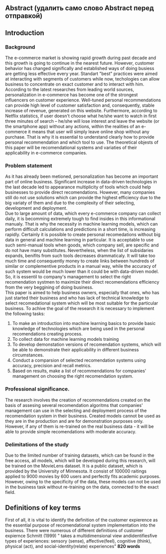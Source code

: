 ## Abstract (удалить само слово Abstract перед отправкой)

## Introduction
### Background
The e-commerce market is showing rapid growth during past decade and this growth is going to continue in the nearest future. However, customer behavior has changed significally and established ways of doing busiess are getting less effective every year. Standart "best" practices were aimed at interacting with segments of customers while now, techologies can allow business to concentrate on exact customer and to interact with him. According to the latest researches from leading world sources, personalization in e-commerce has become one of the strongest influencers on customer experience. Well-tuned personal recommendations can provide high level of customer satisfaction and, consequently, stable increase of revenue, generated on this website. Furthermore, according to Netflix statistics, if user doesn't choose what he/she want to watch in first three minutes of search – he/she will lose interest and leave the website (or the smartphone app) without any actions, within the realities of an e-commerce it means that user will simply leave online shop without any purchase. That is why it is essential to understand clearly how to provide personal recommendation and which tool to use.
The theoretical objests of this paper will be recomendational systems and variaties of their applicability in e-commerce companies.  
### Problem statement
As it has already been metioned, personalization has become an important part of online business. Significant increase in data-driven technologies in the last decade led to appearance multiplicity of tools which could help businesses to provide direct recomendations. However, many companies still do not use solutions which can provide the highest efficiency due to the big variaty of them and due to the complexity of their selecting, development and deployment.  
Due to large amount of data, which every e-commerce company can collect daily, it is becomming extremely tough to find insides in this informational manualy. That is why the necessity in machine learning models, which can perform difficult calculations and predictions in a short time, is increasing rapidly. Certainly it is possible to create personal recomedations without big data in general and machine learning in particular. It is acceptable to use such semi-manual tools when goods, which company sell, are specific and do not have many substitutes. Nevertheless, when the list of subsidaries expands, benifits from such tools decreases drammaticaly. It will take too much time and 
consequently money to create links between hundreds of similar or complementive products in a manual way, while the accuracy of such system would be much lower than it could be with data-driven model. So, it is essentil to company's management to select the right recomendation systmen to maximize their direct recomendations efficiency from the very beggining of doing business.  
This paper is aimed to help business owners, especially that ones, who has just started their business and who has lack of technical knowledge to select recomedational system which will be most suitable for the particular business.
To achive the goal of the research it is necessary to implement the following tasks:
1. To make an introduction into machine learning basics to provide basic knowledge of technologies which are being used in the personal recomendations creating process.
2. To collect data for machine learning models training
3. To develop demonstation versions of recomendation systems, which will be able to demonstrate their applicability in different business circumstances.
4. Conduct a comparsion of selected recomendation systems using accuracy, precision and recall metrics.
5. Based on results, make a list of recommendations for companies' management on choosing the right recomendation system.  
### Professional significance.
The research involves the creation of recommendations created on the basis of assesing several recomendation algoritms that companies' management can use in the selecting and deployment process of the recomendation system in their business. Created models cannot be used as they are in the production
and are for demonstration purposes only. However, if any of them is re-trained on the real business data - it will be able to provide simple recomendations with moderate accuracy.  
### Delimitations of the study
Due to the limited number of training datasets, which can be found in the free access, all models, which will be developed during this research, will be trained on the MovieLens dataset. It is a public dataset, which is provided by the University of Minnesota. It consist of 100000 raitings applied to 9000 movies by 600 users and perfectly fits academic purposes. However, owing to the specificity of the data, these models can not be used in the business task without re-training on the data, connected to the exact field.
## Definitions of key terms
First of all, it is vital to identify the definition of the customer expierence as the essential purpose of recomendational system implementation into the business. There were numerous of different definitions of customer expiernce Schmitt (1999) " takes a multidimensional view andidentifiesfive types of experiences: sensory (sense), affective(feel), cognitive (think), physical (act), and social-identity(relate) experiences" **820 words** 

